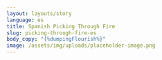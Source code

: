 ```yaml
---
layout: layouts/story
language: es
title: Spanish Picking Through Fire
slug: picking-through-fire-es
body_copy: "{%dumpingFlourish%}"
image: /assets/img/uploads/placeholder-image.png
---
```

